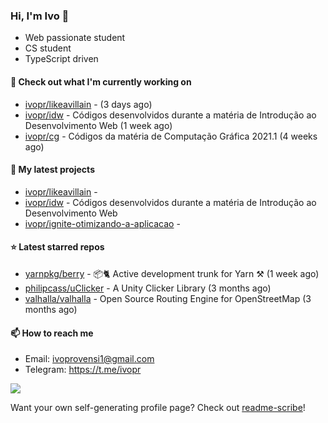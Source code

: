 ### Hi, I'm Ivo 👋

* Web passionate student
* CS student
* TypeScript driven

#### 👷 Check out what I'm currently working on

- [ivopr/likeavillain](https://github.com/ivopr/likeavillain) -  (3 days ago)
- [ivopr/idw](https://github.com/ivopr/idw) - Códigos desenvolvidos durante a matéria de Introdução ao Desenvolvimento Web (1 week ago)
- [ivopr/cg](https://github.com/ivopr/cg) - Códigos da matéria de Computação Gráfica 2021.1 (4 weeks ago)

#### 🌱 My latest projects

- [ivopr/likeavillain](https://github.com/ivopr/likeavillain) - 
- [ivopr/idw](https://github.com/ivopr/idw) - Códigos desenvolvidos durante a matéria de Introdução ao Desenvolvimento Web
- [ivopr/ignite-otimizando-a-aplicacao](https://github.com/ivopr/ignite-otimizando-a-aplicacao) - 

#### ⭐️ Latest starred repos

- [yarnpkg/berry](https://github.com/yarnpkg/berry) - 📦🐈 Active development trunk for Yarn ⚒ (1 week ago)
- [philipcass/uClicker](https://github.com/philipcass/uClicker) - A Unity Clicker Library (3 months ago)
- [valhalla/valhalla](https://github.com/valhalla/valhalla) - Open Source Routing Engine for OpenStreetMap (3 months ago)

#### 📫 How to reach me

- Email: [ivoprovensi1@gmail.com](mailto://ivoprovensi1@gmail.com)
- Telegram: https://t.me/ivopr

![](https://github-readme-stats.vercel.app/api/top-langs/?username=ivopr&layout=compact&theme=react)

Want your own self-generating profile page? Check out [readme-scribe](https://github.com/muesli/readme-scribe)!
